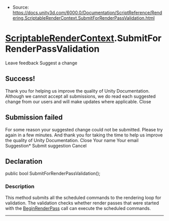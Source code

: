 * Source: https://docs.unity3d.com/6000.0/Documentation/ScriptReference/Rendering.ScriptableRenderContext.SubmitForRenderPassValidation.html

#  [ScriptableRenderContext](https://docs.unity3d.com/6000.0/Documentation/ScriptReference/Rendering.ScriptableRenderContext.html).SubmitForRenderPassValidation
Leave feedback
Suggest a change
## Success!
Thank you for helping us improve the quality of Unity Documentation. Although we cannot accept all submissions, we do read each suggested change from our users and will make updates where applicable.
Close
## Submission failed
For some reason your suggested change could not be submitted. Please <a>try again</a> in a few minutes. And thank you for taking the time to help us improve the quality of Unity Documentation.
Close
Your name Your email Suggestion* Submit suggestion
Cancel
## Declaration
public bool SubmitForRenderPassValidation(); 
### Description
This method submits all the scheduled commands to the rendering loop for validation. The validation checks whether render passes that were started with the [BeginRenderPass](https://docs.unity3d.com/6000.0/Documentation/ScriptReference/Rendering.ScriptableRenderContext.BeginRenderPass.html) call can execute the scheduled commands.
* * *
